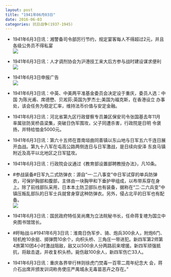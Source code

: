 ```yaml
---
layout: post
title: "1941年06月03日"
date: 2016-06-03
categories: 抗日战争(1937-1945)
---
```


<meta name="referrer" content="no-referrer" />

- 1941年6月3日讯：湘警备司令部厉行节约，规定宴客每人不得超过2元，并且各级公务员不得私宴 <br/><img src="https://ww4.sinaimg.cn/large/aca367d8jw1f4ifkcv48uj206i06uaar.jpg" />

- 1941年6月3日讯：人才调剂协会为沪港技工来大后方参与战时建设谋求便利 <br/><img src="https://ww2.sinaimg.cn/large/aca367d8jw1f4idu7k14aj20b106xwfl.jpg" />

- 1941年6月3日申报广告 <br/><img src="https://ww2.sinaimg.cn/large/aca367d8jw1f4ic3vapg5j20ky0hmwiy.jpg" />

- 1941年6月3日讯：中英、中美两平准基金委员会决定设于重庆，委员人选：中国 为陈光甫、席德懋、贝淞荪;英国为罗杰士;美国为福克斯，在香港设立 办事处，该会任务为稳定汇率，维持法币价值与安定金融。 

- 1941年6月3日讯：河北省第九区行政督察专员兼区保安司令张国基去年11月 率属驻防吴桥县梁集，突破日伪军围攻，父子同遭杀害，行政院是日明 令褒扬，并特给恤金5000元。 

- 1941年6月3日讯：第六十五师在晋南垣曲同善镇以东山地与日军五六千连日展 开血战。第九十八军在屯高公路两侧连日与日军激战，是日续向安泽 东良马镇附近及高平以北地区之日军猛攻。 

- 1941年6月3日讯：行政院会议通过《教育部设置部聘教授办法》，凡10条。 

- #参战装备#日军九二式防弹衣：源自“一·二八事变”中日军试穿的单兵防弹衣，可保护胸部和腹部，主体由一块胸甲和下垂护甲组成，以布带系穿在身上。除了前线部队采用，日本本土防卫部队也有装备，据称在“二·二六兵变”中镇压叛乱部队的日军士兵就曾身穿这种防弹衣。另外，侵占北平的日军也有配备。 <br/><img src="https://ww4.sinaimg.cn/large/aca367d8jw1f4ht15zpenj208a15s78w.jpg" />

- 1941年6月3日讯：国民政府特任吴尚鹰为立法皖秘书长，任命蒋复璁为国立中 央图书馆馆长。 

- #盱眙战斗#1941年6月3日讯：淮南日伪军步、骑、炮兵300余人，附炮6门、轻机枪10余挺、掷弹筒10余个，向枳头桥、三角庄一带进犯。新四军第2师第4旅第10团4小时激战阻敌，敌又以500余人分两路前来增援。新四军顽强抵抗，将敌击退，并收复枳头桥。毙伤敌100余人，新四军伤亡33人。 

- 1941年6月3日讯：重庆各界举行林则徐虎门焚毒一百零二周年纪念大 会，蒋介石出席并颁发训词称务使庄严禺城永无毒苗恶卉之存在。” 

